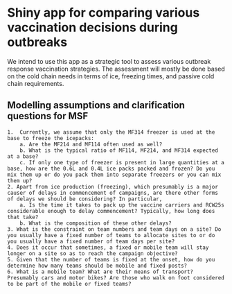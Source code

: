 # Shiny app for comparing various vaccination decisions during outbreaks
We intend to use this app as a strategic tool to assess various outbreak response vaccination strategies. The assessment will mostly be done based on the cold chain needs in terms of ice, freezing times, and passive cold chain requirements. 


## Modelling assumptions and clarification questions for MSF
    1.  Currently, we assume that only the MF314 freezer is used at the base to freeze the icepacks:
        a. Are the MF214 and MF114 often used as well?
        b. What is the typical ratio of MF114, MF214, and MF314 expected at a base?
        c. If only one type of freezer is present in large quantities at a base, how are the 0.6L and 0.4L ice packs packed and frozen? Do you mix them up or do you pack them into separate freezers or you can mix them up?
    2. Apart from ice production (freezing), which presumably is a major causer of delays in commencement of campaigns, are there other forms of delays we should be considering? In particular,
        a. Is the time it takes to pack up the vaccine carriers and RCW25s considerable enough to delay commencement? Typically, how long does that take?
        b. What is the composition of these other delays? 
    3. What is the constraint on team numbers and team days on a site? Do you usually have a fixed number of teams to allocate sites to or do you usually have a fixed number of team days per site?
    4. Does it occur that sometimes, a fixed or mobile team will stay longer on a site so as to reach the campaign objective? 
    5. Given that the number of teams is fixed at the onset, how do you determine how many teams should be mobile and fixed posts?
    6. What is a mobile team? What are their means of transport? Presumably cars and motor bikes? Are those who walk on foot considered to be part of the mobile or fixed teams?

